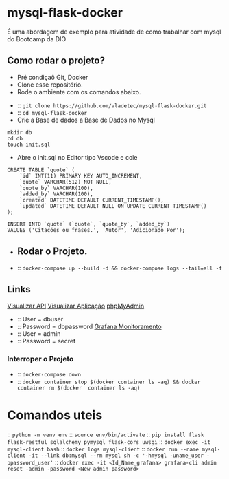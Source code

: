 # mysql-flask-docker
É uma abordagem de exemplo para atividade de como trabalhar com mysql do Bootcamp da DIO

## Como rodar o projeto?
* Pré condiçaõ Git, Docker
* Clone esse repositório.
* Rode o ambiente com os comandos abaixo.
- :: `git clone https://github.com/vladetec/mysql-flask-docker.git`
- :: `cd mysql-flask-docker`
- Crie a Base de dados a Base de Dados no Mysql
```
mkdir db
cd db
touch init.sql
```
- Abre o init.sql no Editor tipo Vscode e cole
```
CREATE TABLE `quote` (
    `id` INT(11) PRIMARY KEY AUTO_INCREMENT,
    `quote` VARCHAR(512) NOT NULL,
    `quote_by` VARCHAR(100),
    `added_by` VARCHAR(100),
    `created` DATETIME DEFAULT CURRENT_TIMESTAMP(),
    `updated` DATETIME DEFAULT NULL ON UPDATE CURRENT_TIMESTAMP()
);

INSERT INTO `quote` (`quote`, `quote_by`, `added_by`)
VALUES ('Citações ou frases.', 'Autor', 'Adicionado_Por');
```
- ## Rodar o Projeto.
- :: `docker-compose up --build -d && docker-compose logs --tail=all -f`

## Links
[Visualizar API](http://localhost:8000/)
[Visualizar Aplicação](http://localhost:8001/)
[phpMyAdmin](http://localhost:8080/)
-    :: User = dbuser
-    :: Password = dbpassword
[Grafana Monitoramento](http://localhost:9878/login)
-    :: User = admin
-    :: Password = secret

### Interroper o Projeto
- :: `docker-compose down`
- :: `docker container stop $(docker container ls -aq) && docker container rm $(docker  container ls -aq)`

# Comandos uteis
:: `python -m venv env`
:: `source env/bin/activate`
:: `pip install flask flask-restful sqlalchemy pymysql flask-cors uwsgi`
:: `docker exec -it mysql-client bash`
:: `docker logs mysql-client`
:: `docker run --name mysql-client -it --link db:mysql --rm mysql sh -c '-hmysql -uname_user -ppassword_user'`
:: `docker exec -it <Id_Name_grafana> grafana-cli admin reset -admin -password <New admin password>`
